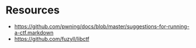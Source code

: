 # Resources

* https://github.com/pwning/docs/blob/master/suggestions-for-running-a-ctf.markdown
* https://github.com/fuzyll/libctf